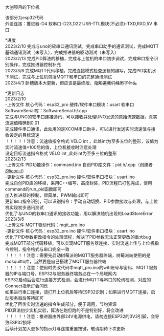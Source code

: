 大创项目的下位机  

该部分为esp32代码  
外设连接：推进器-D4   软串口-D23,D22   USB-TTL模块(不必须)-TXD,RXD,5V   串口   

*进度  
2023/2/10  完成与uno的软串口通讯测试，完成串口助手的通讯测试，完成MQTT基础通讯测试（未写入），完成推进器的驱动测试（未写入）  
2023/2/13  完成PID算法的移植，完成与上位机的串口初步调试，完成串口指令识别操作，完成推进器控制补充   
2023/3/6  完成MQTT代码移植，完成连接模式检查逻辑的编写，完成PID实机水下测试，完成与上位机包括MQTT和串口的完整通讯测试  
2023/4/3  卧槽版本大更新，但应该是最终版，~~鬼知道我们经历了什么~~

*更新日志  
2023/2/10  
-上传文件  核心代码：esp32_pro  硬件/软件串口模块：usart  软串口SoftwareSerial库：SoftwareSerial.h/.cpp  
完成与UNO的软串口连接通讯，可以接收并处理UNO发送的原始流速数据，真实流速值精确到0.01  
完成硬件串口通讯，此处用的是XCOM串口助手，可以进行发送实时流速值与接收设定的目标流速  
！！！！！注意：流速值指令格式 VELO int ，此处int为至多五位的整形，该值为实时流速值×100后的值，上位机接收时注意处理  
设定目标流速指令格式 VELO int ,此处int为至多三位的整形  
2023/2/13  
-上传文件  PID功能操作：command.ino  自创PID库文件：pid.h/.cpp（创建者[*Silicon-t*](https://github.com/Silicon-t)）  
-更新文件  核心代码：esp32_pro.ino  硬件/软件串口模块：usart.ino  
完成自创PID库的移植，采用C++编写，高度封装，PID流程已打包完成，使用command的run_pid函数即可  
加入推进器的控制，很简单，PWM输出即可  
更新串口指令识别，可以识别指令：手动自动切换、PID参数接收与处理，与上位机实现初步通讯测试  
优化了与UNO的软串口通讯的接收功能，用以解决随机出现的LoadStoreError  
2023/3/6  
-上传文件  MQTT驱动代码：mqtt_pro.ino  
-更新文件  核心代码：esp32_pro.ino  硬件/软件串口模块：usart.ino  
优化了PID参数更改指令的处理流程，解决了PID参数无法正常更改的重大bug  
完成MQTT部分代码移植，可以实现MQTT服务器连接、实时流速上传与上位机指令控制，指令格式与串口完全一致   
！！！！！注意：需要先启动树莓派的MQTT服务器终端，树莓派端使用的是mosquitto库，当然要是自己搭建了MQTT服务器终端  
！！！！！注意：使用时先改代码中mqtt_pro.ino的wifi账号与密码、MQTT服务器的IP与端口号，ESP32与服务器终端务必在一个局域网内   
ESP32启动后会进行连接方式检测，会进行MQTT与串口的轮询检测，对应的Connect指示灯会闪烁  
如果进行串口连接，请打开上位机后等待ESP32识别；如果进行MQTT连接，启动服务器后等待即可  
优化了回传实时流速的指令生成部分，便于调用，节约资源  
PID算法初步实机实验，算法在跑但跑的不是特别好，将会改进  
！！！！！注意：推进器由外部24V电源供电，请勿连接ESP32的3V3引脚，会导致ESP32损坏  
后续计划加入更多的指示灯与连接重置按键，敬请期待下次更新  

